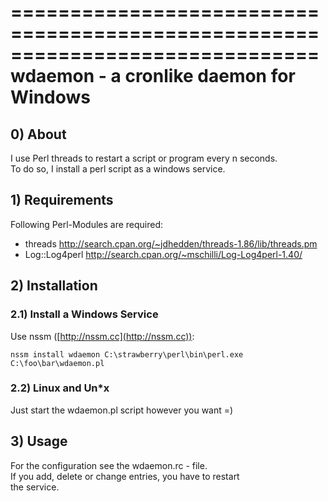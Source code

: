 ==============================================================================
wdaemon - a cronlike daemon for Windows
==============================================================================

## 0) About ##

I use Perl threads to restart a script or program every n seconds.  
To do so, I install a perl script as a windows service.


## 1) Requirements ##

Following Perl-Modules are required:  

* threads <http://search.cpan.org/~jdhedden/threads-1.86/lib/threads.pm>  
* Log::Log4perl <http://search.cpan.org/~mschilli/Log-Log4perl-1.40/>  


## 2) Installation ##

### 2.1) Install a Windows Service ###

Use nssm ([http://nssm.cc](http://nssm.cc)):

    nssm install wdaemon C:\strawberry\perl\bin\perl.exe C:\foo\bar\wdaemon.pl

### 2.2) Linux and Un*x ###

Just start the wdaemon.pl script however you want =)


## 3) Usage ##

For the configuration see the wdaemon.rc - file.  
If you add, delete or change entries, you have to restart  
the service.
